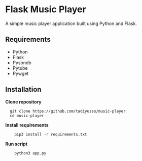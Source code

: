 
# Flask Music Player

A simple music player application built using Python and Flask.

## Requirements
- Python
- Flask
- Pysondb
- Pytube
- Pywget

## Installation

__Clone repository__
```
  git clone https://github.com/tadiyusss/music-player
  cd music-player
```
__Install requirements__
```
    pip3 install -r requirements.txt
```

__Run script__
```
    python3 app.py
```

